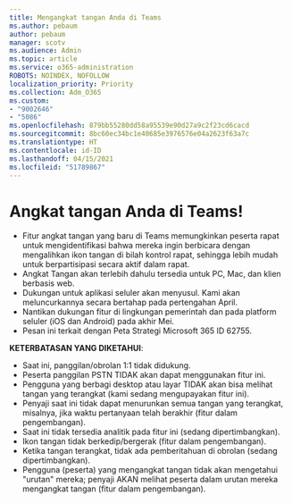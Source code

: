 ```yaml
---
title: Mengangkat tangan Anda di Teams
ms.author: pebaum
author: pebaum
manager: scotv
ms.audience: Admin
ms.topic: article
ms.service: o365-administration
ROBOTS: NOINDEX, NOFOLLOW
localization_priority: Priority
ms.collection: Adm_O365
ms.custom:
- "9002646"
- "5086"
ms.openlocfilehash: 879bb55280dd58a95539e90d27a9c2f23cd6cacd
ms.sourcegitcommit: 8bc60ec34bc1e40685e3976576e04a2623f63a7c
ms.translationtype: HT
ms.contentlocale: id-ID
ms.lasthandoff: 04/15/2021
ms.locfileid: "51789867"
---
```

# <a name="raise-your-hand-in-teams"></a>Angkat tangan Anda di Teams!

- Fitur angkat tangan yang baru di Teams memungkinkan peserta rapat untuk mengidentifikasi bahwa mereka ingin berbicara dengan mengalihkan ikon tangan di bilah kontrol rapat, sehingga lebih mudah untuk berpartisipasi secara aktif dalam rapat.
- Angkat Tangan akan terlebih dahulu tersedia untuk PC, Mac, dan klien berbasis web.
- Dukungan untuk aplikasi seluler akan menyusul. Kami akan meluncurkannya secara bertahap pada pertengahan April.
- Nantikan dukungan fitur di lingkungan pemerintah dan pada platform seluler (iOS dan Android) pada akhir Mei.
- Pesan ini terkait dengan Peta Strategi Microsoft 365 ID 62755.

**KETERBATASAN YANG DIKETAHUI**:

- Saat ini, panggilan/obrolan 1:1 tidak didukung.
- Peserta panggilan PSTN TIDAK akan dapat menggunakan fitur ini.
- Pengguna yang berbagi desktop atau layar TIDAK akan bisa melihat tangan yang terangkat (kami sedang mengupayakan fitur ini).
- Penyaji saat ini tidak dapat menurunkan semua tangan yang terangkat, misalnya, jika waktu pertanyaan telah berakhir (fitur dalam pengembangan).
- Saat ini tidak tersedia analitik pada fitur ini (sedang dipertimbangkan).
- Ikon tangan tidak berkedip/bergerak (fitur dalam pengembangan).
- Ketika tangan terangkat, tidak ada pemberitahuan di obrolan (sedang dipertimbangkan).
- Pengguna (peserta) yang mengangkat tangan tidak akan mengetahui "urutan" mereka; penyaji AKAN melihat peserta dalam urutan mereka mengangkat tangan (fitur dalam pengembangan).
